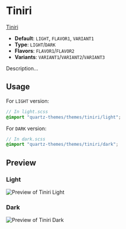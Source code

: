 # Tiniri

[Tiniri](https://tiniri.vlad.studio)

- **Default**: `LIGHT`, `FLAVOR1`, `VARIANT1`
- **Type**: `LIGHT`/`DARK`
- **Flavors**: `FLAVOR1`/`FLAVOR2`
- **Variants**: `VARIANT1`/`VARIANT2`/`VARIANT3`

Description...

## Usage

For `LIGHT` version:

```scss
// In light.scss
@import "quartz-themes/themes/tiniri/light";
```

For `DARK` version:

```scss
// In dark.scss
@import "quartz-themes/themes/tiniri/dark";
```

## Preview

### Light

![Preview of Tiniri Light](preview-light.png)

### Dark

![Preview of Tiniri Dark](preview-dark.png)
